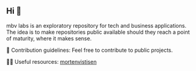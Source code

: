 ## Hi 👋

mbv labs is an exploratory repository for tech and business applications. The idea is to make repositories public available should they reach a point of maturity, where it makes sense.

🌈 Contribution guidelines:
Feel free to contribute to public projects.

👩‍💻 Useful resources:
[mortenvistisen](https://mortenvistisen.com)
